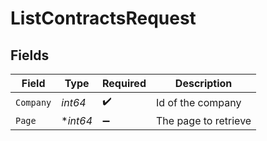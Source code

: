 # ListContractsRequest


## Fields

| Field                | Type                 | Required             | Description          |
| -------------------- | -------------------- | -------------------- | -------------------- |
| `Company`            | *int64*              | :heavy_check_mark:   | Id of the company    |
| `Page`               | **int64*             | :heavy_minus_sign:   | The page to retrieve |